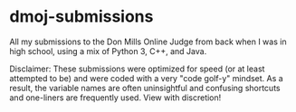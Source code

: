 # dmoj-submissions
All my submissions to the Don Mills Online Judge from back when I was in high school, using a mix of Python 3, C++, and Java.

Disclaimer: These submissions were optimized for speed (or at least attempted to be) and were coded with a very "code golf-y" mindset. As a result, the variable names are often uninsightful and confusing shortcuts and one-liners are frequently used. View with discretion!

